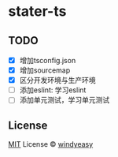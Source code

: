 
# stater-ts

## TODO

- [x] 增加tsconfig.json
- [x] 增加sourcemap
- [x] 区分开发环境与生产环境
- [ ] 添加eslint: 学习eslint
- [ ] 添加单元测试，学习单元测试

## License

[MIT](./LICENSE) License © [windyeasy](https://github.com/windyeasy)
